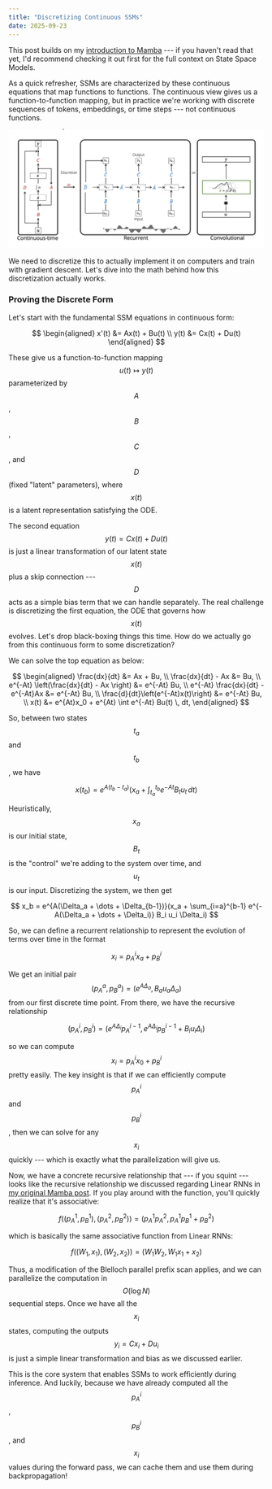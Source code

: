```yaml
---
title: "Discretizing Continuous SSMs"
date: 2025-09-23
---
```


This post builds on my [introduction to Mamba](/mamba) --- if you haven't read that yet, I'd recommend checking it out first for the full context on State Space Models.

As a quick refresher, SSMs are characterized by these continuous equations that map functions to functions. The continuous view gives us a function-to-function mapping, but in practice we're working with discrete sequences of tokens, embeddings, or time steps --- not continuous functions.

![ssm_representations](/images/mamba/ssm_representations.webp)

We need to discretize this to actually implement it on computers and train with gradient descent. Let's dive into the math behind how this discretization actually works.

### Proving the Discrete Form
Let's start with the fundamental SSM equations in continuous form:

$$
\begin{aligned}
x'(t) &= Ax(t) + Bu(t) \\
y(t) &= Cx(t) + Du(t)
\end{aligned}
$$

These give us a function-to-function mapping $$u(t) \mapsto y(t)$$ parameterized by $$A$$, $$B$$, $$C$$, and $$D$$ (fixed "latent" parameters), where $$x(t)$$ is a latent representation satisfying the ODE. 

The second equation $$y(t) = Cx(t) + Du(t)$$ is just a linear transformation of our latent state $$x(t)$$ plus a skip connection --- $$D$$ acts as a simple bias term that we can handle separately. The real challenge is discretizing the first equation, the ODE that governs how $$x(t)$$ evolves. Let's drop black-boxing things this time. How do we actually go from this continuous form to some discretization?

We can solve the top equation as below:

$$
\begin{aligned}
\frac{dx}{dt} &= Ax + Bu, \\
\frac{dx}{dt} - Ax &= Bu, \\
e^{-At} \left(\frac{dx}{dt} - Ax \right) &= e^{-At} Bu, \\
e^{-At} \frac{dx}{dt} - e^{-At}Ax &= e^{-At} Bu, \\
\frac{d}{dt}\left(e^{-At}x(t)\right) &= e^{-At} Bu, \\
x(t) &= e^{At}x_0 + e^{At} \int e^{-At} Bu(t) \, dt,
\end{aligned}
$$

So, between two states $$t_a$$ and $$t_b$$, we have 

$$
x(t_b) = e^{A(t_b - t_a)}(x_a + \int_{t_a}^{t_b} e^{-At} B_t u_t \, dt)
$$

Heuristically, $$x_a$$ is our initial state, $$B_t$$ is the "control" we're adding to the system over time, and $$u_t$$ is our input. Discretizing the system, we then get

$$
x_b = e^{A(\Delta_a + \dots + \Delta_{b-1})}(x_a + \sum_{i=a}^{b-1} e^{-A(\Delta_a + \dots + \Delta_i)} B_i u_i \Delta_i)
$$

So, we can define a recurrent relationship to represent the evolution of terms over time in the format

$$
x_i = p_A^i x_a + p_B^i
$$

We get an initial pair $$(p_A^a, p_B^a) = (e^{A\Delta_a}, B_a u_a \Delta_a)$$ from our first discrete time point. From there, we have the recursive relationship

$$(p_A^i, p_B^i) = (e^{A\Delta_i}p_A^{i-1}, e^{A \Delta_i}p_B^{i-1} + B_i u_i \Delta_i)$$

so we can compute $$x_i = p_A^i x_0 + p_B^i$$ pretty easily. The key insight is that if we can efficiently compute $$p_A^i$$ and $$p_B^i $$, then we can solve for any $$x_i$$ quickly --- which is exactly what the parallelization will give us.

Now, we have a concrete recursive relationship that --- if you squint --- looks like the recursive relationship we discussed regarding Linear RNNs in [my original Mamba post](/mamba). If you play around with the function, you'll quickly realize that it's associative:

$$f((p_A^1, p_B^1), (p_A^2, p_B^2)) = (p_A^1 p_A^2, p_A^1  p_B^1 + p_B^2)$$

which is basically the same associative function from Linear RNNs: 

$$f((W_1, x_1), (W_2, x_2)) = (W_1 W_2, W_1 x_1 + x_2)$$

Thus, a modification of the Blelloch parallel prefix scan applies, and we can parallelize the computation in $$O(\log N)$$ sequential steps. Once we have all the $$x_i$$ states, computing the outputs $$y_i = Cx_i + Du_i$$ is just a simple linear transformation and bias as we discussed earlier.

This is the core system that enables SSMs to work efficiently during inference. And luckily, because we have already computed all the $$p_A^i$$, $$p_B^i$$, and $$x_i$$ values during the forward pass, we can cache them and use them during backpropagation!

<!-- - parallelizable in v3 (read readme) https://github.com/MzeroMiko/mamba-mini/tree/main
- proof explaination:
  - p^i is variable recursively defined according to equations
  - solve ODE by setting h(t) as e^{At} v(t) and then solve for v(t) results in ODE
  - can see "linear RNN" like recursive definiton for p_A and p_B
- The chunk-parallel version is from Mamba 2 paper for parallelizable steps -->